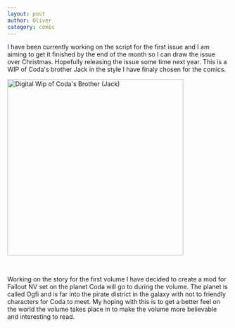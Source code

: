 ```yaml
---
layout: post
author: Oliver
category: comic
---
```


I have been currently working on the script for the first issue and I am aiming to get it finished by the end of the month so I can draw the issue over Christmas. Hopefully releasing the issue some time next year. This is a WIP of Coda's brother Jack in the style I have finaly chosen for the comics. 
<br>
<p><img src="https://oliverheib.github.io/E-PortfolioInJekyll/images/comic/JackWIP__02.png" alt="Digital Wip of Coda's Brother (Jack)" style="width:400px; float: none;"/></p><br>

Working on the story for the first volume I have decided to create a mod for Fallout NV set on the planet Coda will go to during the volume. The planet is called Ogfi and is far into the pirate district in the galaxy with not to friendly characters for Coda to meet. My hoping with this is to get a better feel on the world the volume takes place in to make the volume more believable and interesting to read.

